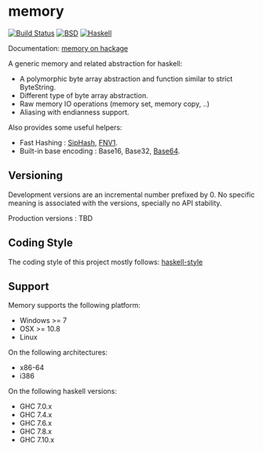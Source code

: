 memory
======

[![Build Status](https://travis-ci.org/vincenthz/hs-memory.png?branch=master)](https://travis-ci.org/vincenthz/hs-memory)
[![BSD](http://b.repl.ca/v1/license-BSD-blue.png)](http://en.wikipedia.org/wiki/BSD_licenses)
[![Haskell](http://b.repl.ca/v1/language-haskell-lightgrey.png)](http://haskell.org)

Documentation: [memory on hackage](http://hackage.haskell.org/package/memory)

A generic memory and related abstraction for haskell:

* A polymorphic byte array abstraction and function similar to strict ByteString.
* Different type of byte array abstraction.
* Raw memory IO operations (memory set, memory copy, ..)
* Aliasing with endianness support.

Also provides some useful helpers:

* Fast Hashing : [SipHash](https://131002.net/siphash/), [FNV1](http://en.wikipedia.org/wiki/Fowler%E2%80%93Noll%E2%80%93Vo_hash_function).
* Built-in base encoding : Base16, Base32, [Base64](http://en.wikipedia.org/wiki/Base64).

Versioning
----------

Development versions are an incremental number prefixed by 0.
No specific meaning is associated with the versions, specially
no API stability.

Production versions : TBD

Coding Style
------------

The coding style of this project mostly follows:
[haskell-style](https://github.com/tibbe/haskell-style-guide/blob/master/haskell-style.md)

Support
-------

Memory supports the following platform:

* Windows >= 7
* OSX >= 10.8
* Linux

On the following architectures:

* x86-64
* i386

On the following haskell versions:

* GHC 7.0.x
* GHC 7.4.x
* GHC 7.6.x
* GHC 7.8.x
* GHC 7.10.x

